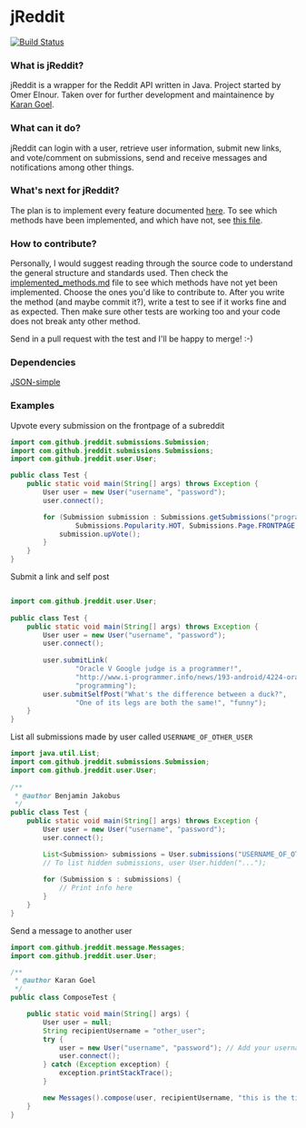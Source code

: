 jReddit
=====

[![Build Status](https://travis-ci.org/karan/jReddit.png?branch=master)](https://travis-ci.org/karan/jReddit)

### What is jReddit?
jReddit is a wrapper for the Reddit API written in Java. Project started by Omer Elnour. Taken over for further development and maintainence by [Karan Goel](http://www.goel.im).

### What can it do?
jReddit can login with a user, retrieve user information, submit new links, and vote/comment on submissions, send and receive messages and notifications among other things.

### What's next for jReddit?
The plan is to implement every feature documented [here](http://www.reddit.com/dev/api). To see which methods have been implemented, and which have not, see [this file](https://github.com/karan/jReddit/blob/master/implemented_methods.md).

### How to contribute?
Personally, I would suggest reading through the source code to understand the general structure and standards used. Then check the [implemented_methods.md](https://github.com/karan/jReddit/blob/master/implemented_methods.md) file to see which methods have not yet been implemented. Choose the ones you'd like to contribute to. After you write the method (and maybe commit it?), write a test to see if it works fine and as expected. Then make sure other tests are working too and your code does not break anty other method.

Send in a pull request with the test and I'll be happy to merge! :-)

### Dependencies
[JSON-simple](http://code.google.com/p/json-simple/)

### Examples

Upvote every submission on the frontpage of a subreddit

```java
import com.github.jreddit.submissions.Submission;
import com.github.jreddit.submissions.Submissions;
import com.github.jreddit.user.User;

public class Test {
    public static void main(String[] args) throws Exception {
        User user = new User("username", "password");
        user.connect();

        for (Submission submission : Submissions.getSubmissions("programming",
                Submissions.Popularity.HOT, Submissions.Page.FRONTPAGE, user)) {
            submission.upVote();
        }
    }
}
```

Submit a link and self post

```java

import com.github.jreddit.user.User;
	
public class Test {
    public static void main(String[] args) throws Exception {
        User user = new User("username", "password");
        user.connect();
	
        user.submitLink(
                "Oracle V Google judge is a programmer!",
                "http://www.i-programmer.info/news/193-android/4224-oracle-v-google-judge-is-a-programmer.html",
                "programming");
        user.submitSelfPost("What's the difference between a duck?",
                "One of its legs are both the same!", "funny");
    }
}
```

List all submissions made by user called `USERNAME_OF_OTHER_USER`

```java
import java.util.List;
import com.github.jreddit.submissions.Submission;
import com.github.jreddit.user.User;
	
/**
 * @author Benjamin Jakobus
 */
public class Test {
    public static void main(String[] args) throws Exception {
        User user = new User("username", "password");
        user.connect();

        List<Submission> submissions = User.submissions("USERNAME_OF_OTHER_USER");
        // To list hidden submissions, user User.hidden("...");
	
        for (Submission s : submissions) {
            // Print info here
        }
    }
}
```

Send a message to another user

```java
import com.github.jreddit.message.Messages;
import com.github.jreddit.user.User;

/**
 * @author Karan Goel
 */
public class ComposeTest {

    public static void main(String[] args) {
        User user = null;
        String recipientUsername = "other_user";
        try {
            user = new User("username", "password"); // Add your username and password
            user.connect();
        } catch (Exception exception) {
            exception.printStackTrace();
        }

        new Messages().compose(user, recipientUsername, "this is the title", "the message", "", "");
    }
}
```
